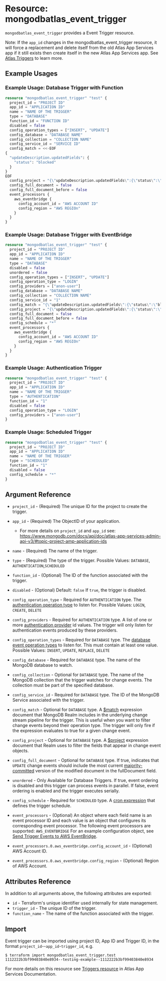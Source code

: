 # Resource: mongodbatlas_event_trigger

`mongodbatlas_event_trigger` provides a Event Trigger resource. 

Note: If the `app_id` changes in the mongodbatlas_event_trigger resource, it will force a replacement and delete itself from the old Atlas App Services app if it still exists then create itself in the new  Atlas App Services app. See [Atlas Triggers](https://www.mongodb.com/docs/atlas/app-services/triggers/) to learn more.   

## Example Usages

### Example Usage: Database Trigger with Function
```terraform
resource "mongodbatlas_event_trigger" "test" {
  project_id = "PROJECT ID"
  app_id = "APPLICATION ID"
  name = "NAME OF THE TRIGGER"
  type = "DATABASE"
  function_id = "FUNCTION ID"
  disabled = false
  config_operation_types = ["INSERT", "UPDATE"]
  config_database = "DATABASE NAME"
  config_collection = "COLLECTION NAME"
  config_service_id = "SERVICE ID"
  config_match = <<-EOF
{
  "updateDescription.updatedFields": {
    "status": "blocked"
  }
}
EOF
  config_project = "{\"updateDescription.updatedFields\":{\"status\":\"blocked\"}}"
  config_full_document = false
  config_full_document_before = false
  event_processors {
    aws_eventbridge {
      config_account_id = "AWS ACCOUNT ID"
      config_region = "AWS REGIOn"
    }
  }
}
```

### Example Usage: Database Trigger with EventBridge
```terraform
resource "mongodbatlas_event_trigger" "test" {
  project_id = "PROJECT ID"
  app_id = "APPLICATION ID"
  name = "NAME OF THE TRIGGER"
  type = "DATABASE"
  disabled = false
  unordered = false
  config_operation_types = ["INSERT", "UPDATE"]
  config_operation_type = "LOGIN"
  config_providers = ["anon-user"]
  config_database = "DATABASE NAME"
  config_collection = "COLLECTION NAME"
  config_service_id = "1"
  config_match = "{\"updateDescription.updatedFields\":{\"status\":\"blocked\"}}"
  config_project = "{\"updateDescription.updatedFields\":{\"status\":\"blocked\"}}"
  config_full_document = false
  config_full_document_before = false
  config_schedule = "*"
  event_processors {
    aws_eventbridge {
      config_account_id = "AWS ACCOUNT ID"
      config_region = "AWS REGIOn"
    }
  }
}
```

### Example Usage: Authentication Trigger
```terraform
resource "mongodbatlas_event_trigger" "test" {
  project_id = "PROJECT ID"
  app_id = "APPLICATION ID"
  name = "NAME OF THE TRIGGER"
  type = "AUTHENTICATION"
  function_id = "1"
  disabled = false
  config_operation_type = "LOGIN"
  config_providers = ["anon-user"]
}
```

### Example Usage: Scheduled Trigger
```terraform
resource "mongodbatlas_event_trigger" "test" {
  project_id = "PROJECT ID"
  app_id = "APPLICATION ID"
  name = "NAME OF THE TRIGGER"
  type = "SCHEDULED"
  function_id = "1"
  disabled = false
  config_schedule = "*"
}
```

## Argument Reference

* `project_id` - (Required) The unique ID for the project to create the trigger.
* `app_id` - (Required) The ObjectID of your application.
    * For more details on `project_id` and `app_id` see: https://www.mongodb.com/docs/api/doc/atlas-app-services-admin-api-v3/#topic-project-amp-application-ids
* `name` - (Required) The name of the trigger.
* `type` - (Required) The type of the trigger. Possible Values: `DATABASE`, `AUTHENTICATION`,`SCHEDULED`
* `function_id` - (Optional) The ID of the function associated with the trigger.
* `disabled` - (Optional) Default: `false` If `true`, the trigger is disabled.

* `config_operation_type` - Required for `AUTHENTICATION` type. The [authentication operation type](https://docs.mongodb.com/realm/triggers/authentication-triggers/#std-label-authentication-event-operation-types) to listen for. Possible Values: `LOGIN`, `CREATE`, `DELETE`
* `config_providers` - Required for `AUTHENTICATION` type. A list of one or more [authentication provider](https://docs.mongodb.com/realm/authentication/providers/) id values. The trigger will only listen for authentication events produced by these providers.

* `config_operation_types` - Required for `DATABASE` type. The [database event operation types](https://docs.mongodb.com/realm/triggers/database-triggers/#std-label-database-events) to listen for. This must contain at least one value. Possible Values: `INSERT`, `UPDATE`, `REPLACE`, `DELETE`
* `config_database` - Required for `DATABASE` type. The name of the MongoDB database to watch.
* `config_collection` - Optional for `DATABASE` type. The name of the MongoDB collection that the trigger watches for change events. The collection must be part of the specified database.
* `config_service_id` - Required for `DATABASE` type. The ID of the MongoDB Service associated with the trigger.
* `config_match` - Optional for `DATABASE` type. A [$match](https://docs.mongodb.com/manual/reference/operator/aggregation/match/) expression document that MongoDB Realm includes in the underlying change stream pipeline for the trigger. This is useful when you want to filter change events beyond their operation type. The trigger will only fire if the expression evaluates to true for a given change event.
* `config_project` - Optional for `DATABASE` type. A [$project](https://docs.mongodb.com/manual/reference/operator/aggregation/project/) expression document that Realm uses to filter the fields that appear in change event objects.
* `config_full_document` - Optional for `DATABASE` type. If true, indicates that `UPDATE` change events should include the most current [majority-committed](https://docs.mongodb.com/manual/reference/read-concern-majority/) version of the modified document in the fullDocument field.
* `unordered` - Only Available for Database Triggers. If true, event ordering is disabled and this trigger can process events in parallel. If false, event ordering is enabled and the trigger executes serially.

* `config_schedule` - Required for `SCHEDULED` type. A [cron expression](https://docs.mongodb.com/realm/triggers/cron-expressions/) that defines the trigger schedule.

* `event_processors` - (Optional) An object where each field name is an event processor ID and each value is an object that configures its corresponding event processor. The following event processors are supported: `AWS_EVENTBRIDGE` For an example configuration object, see [Send Trigger Events to AWS EventBridge](https://docs.mongodb.com/realm/triggers/eventbridge/#std-label-event_processor_example).
* `event_processors.0.aws_eventbridge.config_account_id` - (Optional) AWS Account ID.
* `event_processors.0.aws_eventbridge.config_region` - (Optional) Region of AWS Account.

## Attributes Reference

In addition to all arguments above, the following attributes are exported:

* `id` - Terraform's unique identifier used internally for state management.
* `trigger_id` - The unique ID of the trigger.
* `function_name` - The name of the function associated with the trigger.

## Import

Event trigger can be imported using project ID, App ID and Trigger ID, in the format `project_id`--`app_id`-`trigger_id`, e.g.

```
$ terraform import mongodbatlas_event_trigger.test 1112222b3bf99403840e8934--testing-example--1112222b3bf99403840e8934
```
For more details on this resource see [Triggers resource](https://www.mongodb.com/docs/atlas/app-services/admin/api/v3/#tag/triggers) in Atlas App Services Documentation. 

